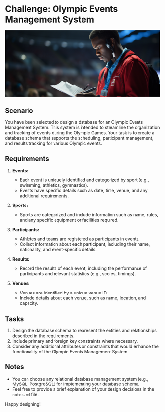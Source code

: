 # Challenge: Olympic Events Management System

![Olympics Image](../../images/olympics-image.png)

## Scenario

You have been selected to design a database for an Olympic Events Management System. This system is intended to streamline the organization and tracking of events during the Olympic Games. Your task is to create a database schema that supports the scheduling, participant management, and results tracking for various Olympic events.

## Requirements

1. **Events:**
   - Each event is uniquely identified and categorized by sport (e.g., swimming, athletics, gymnastics).
   - Events have specific details such as date, time, venue, and any additional requirements.

2. **Sports:**
   - Sports are categorized and include information such as name, rules, and any specific equipment or facilities required.

3. **Participants:**
   - Athletes and teams are registered as participants in events.
   - Collect information about each participant, including their name, nationality, and event-specific details.

4. **Results:**
   - Record the results of each event, including the performance of participants and relevant statistics (e.g., scores, timings).

5. **Venues:**
   - Venues are identified by a unique venue ID.
   - Include details about each venue, such as name, location, and capacity.

## Tasks

1. Design the database schema to represent the entities and relationships described in the requirements.
2. Include primary and foreign key constraints where necessary.
3. Consider any additional attributes or constraints that would enhance the functionality of the Olympic Events Management System.

## Notes

- You can choose any relational database management system (e.g., MySQL, PostgreSQL) for implementing your database schema.
- Feel free to provide a brief explanation of your design decisions in the `notes.md` file.

Happy designing!
